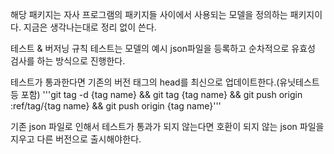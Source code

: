 해당 패키지는 자사 프로그램의 패키지들 사이에서 사용되는 모델을 정의하는 패키지이다. 지금은 생각나는대로 정리 없이 쓴다.


테스트 & 버저닝 규칙
테스트는 모델의 예시 json파일을 등록하고 순차적으로 유효성 검사를 하는 방식으로 진행한다.

테스트가 통과한다면 기존의 버전 태그의 head를 최신으로 업데이트한다.(유닛테스트 등 포함)
'''git tag -d {tag name} && git tag {tag name} && git push origin :ref/tag/{tag name} && git push origin {tag name}'''

기존 json 파일로 인해서 테스트가 통과가 되지 않는다면 호환이 되지 않는 json 파일을 지우고 다른 버전으로 출시해야한다.
